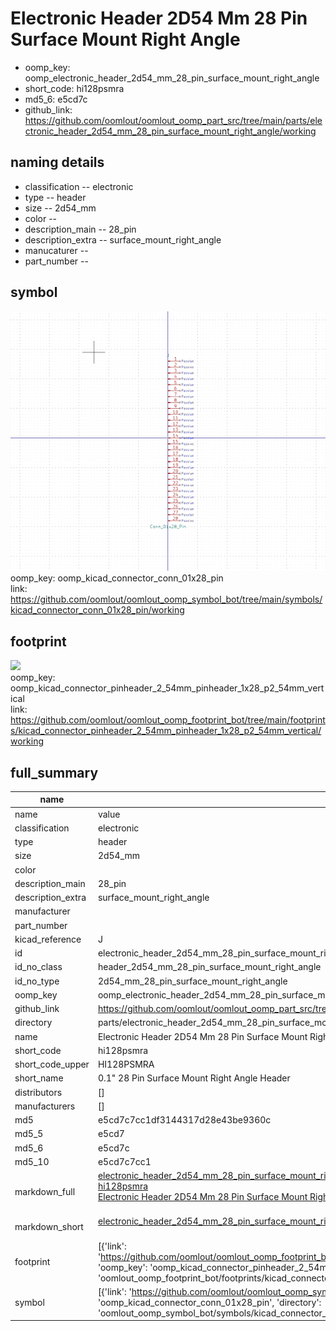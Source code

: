 # Electronic Header 2D54 Mm 28 Pin Surface Mount Right Angle

  
* oomp_key: oomp_electronic_header_2d54_mm_28_pin_surface_mount_right_angle 
* short_code: hi128psmra
* md5_6: e5cd7c  
* github_link: https://github.com/oomlout/oomlout_oomp_part_src/tree/main/parts/electronic_header_2d54_mm_28_pin_surface_mount_right_angle/working  
## naming details
* classification -- electronic
* type -- header
* size -- 2d54_mm
* color -- 
* description_main -- 28_pin
* description_extra -- surface_mount_right_angle
* manucaturer -- 
* part_number -- 



## symbol

![](symbol/0/working/working_600.png)  
oomp_key: oomp_kicad_connector_conn_01x28_pin  
link: https://github.com/oomlout/oomlout_oomp_symbol_bot/tree/main/symbols/kicad_connector_conn_01x28_pin/working  

## footprint

![](footprint/0/working/working_600.png)  
oomp_key: oomp_kicad_connector_pinheader_2_54mm_pinheader_1x28_p2_54mm_vertical  
link: https://github.com/oomlout/oomlout_oomp_footprint_bot/tree/main/footprints/kicad_connector_pinheader_2_54mm_pinheader_1x28_p2_54mm_vertical/working  

## full_summary
| name | value | 
| --- | --- | 
| name | value | 
| classification | electronic | 
| type | header | 
| size | 2d54_mm | 
| color |  | 
| description_main | 28_pin | 
| description_extra | surface_mount_right_angle | 
| manufacturer |  | 
| part_number |  | 
| kicad_reference | J | 
| id | electronic_header_2d54_mm_28_pin_surface_mount_right_angle | 
| id_no_class | header_2d54_mm_28_pin_surface_mount_right_angle | 
| id_no_type | 2d54_mm_28_pin_surface_mount_right_angle | 
| oomp_key | oomp_electronic_header_2d54_mm_28_pin_surface_mount_right_angle | 
| github_link | https://github.com/oomlout/oomlout_oomp_part_src/tree/main/parts/electronic_header_2d54_mm_28_pin_surface_mount_right_angle/working | 
| directory | parts/electronic_header_2d54_mm_28_pin_surface_mount_right_angle | 
| name | Electronic Header 2D54 Mm 28 Pin Surface Mount Right Angle | 
| short_code | hi128psmra | 
| short_code_upper | HI128PSMRA | 
| short_name | 0.1" 28 Pin Surface Mount Right Angle Header | 
| distributors | [] | 
| manufacturers | [] | 
| md5 | e5cd7c7cc1df3144317d28e43be9360c | 
| md5_5 | e5cd7 | 
| md5_6 | e5cd7c | 
| md5_10 | e5cd7c7cc1 | 
| markdown_full | [electronic_header_2d54_mm_28_pin_surface_mount_right_angle](https://github.com/oomlout/oomlout_oomp_part_src/tree/main/parts/electronic_header_2d54_mm_28_pin_surface_mount_right_angle/working)<br>[hi128psmra](https://github.com/oomlout/oomlout_oomp_part_src/tree/main/parts/electronic_header_2d54_mm_28_pin_surface_mount_right_angle/working)<br>[Electronic Header 2D54 Mm 28 Pin Surface Mount Right Angle](https://github.com/oomlout/oomlout_oomp_part_src/tree/main/parts/electronic_header_2d54_mm_28_pin_surface_mount_right_angle/working)<br><br> | 
| markdown_short | [electronic_header_2d54_mm_28_pin_surface_mount_right_angle](https://github.com/oomlout/oomlout_oomp_part_src/tree/main/parts/electronic_header_2d54_mm_28_pin_surface_mount_right_angle/working)<br><br> | 
| footprint | [{'link': 'https://github.com/oomlout/oomlout_oomp_footprint_bot/tree/main/foootprntss/kicad_connector_pinheader_2_54mm_pinheader_1x28_p2_54mm_vertical', 'oomp_key': 'oomp_kicad_connector_pinheader_2_54mm_pinheader_1x28_p2_54mm_vertical', 'directory': 'oomlout_oomp_footprint_bot/footprints/kicad_connector_pinheader_2_54mm_pinheader_1x28_p2_54mm_vertical//working/working.kicad_mod'}] | 
| symbol | [{'link': 'https://github.com/oomlout/oomlout_oomp_symbol_bot/tree/main/symbols/kicad_connector_conn_01x28_pin', 'oomp_key': 'oomp_kicad_connector_conn_01x28_pin', 'directory': 'oomlout_oomp_symbol_bot/symbols/kicad_connector_conn_01x28_pin//working/working.kicad_sym'}] | 
